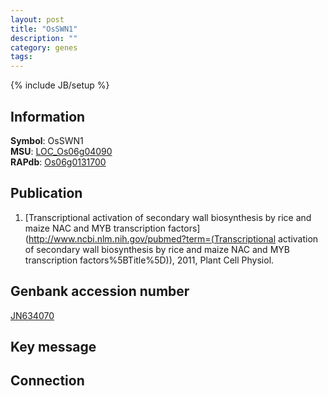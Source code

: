 ```yaml
---
layout: post
title: "OsSWN1"
description: ""
category: genes
tags: 
---
```

{% include JB/setup %}

## Information
__Symbol__: OsSWN1  
__MSU__: [LOC_Os06g04090](http://rice.plantbiology.msu.edu/cgi-bin/ORF_infopage.cgi?orf=LOC_Os06g04090)  
__RAPdb__: [Os06g0131700](http://rapdb.dna.affrc.go.jp/viewer/gbrowse_details/irgsp1?name=Os06g0131700)  

## Publication
1. [Transcriptional activation of secondary wall biosynthesis by rice and maize NAC and MYB transcription factors](http://www.ncbi.nlm.nih.gov/pubmed?term=(Transcriptional activation of secondary wall biosynthesis by rice and maize NAC and MYB transcription factors%5BTitle%5D)), 2011, Plant Cell Physiol.

## Genbank accession number
[JN634070](http://www.ncbi.nlm.nih.gov/nuccore/JN634070)

## Key message

## Connection


